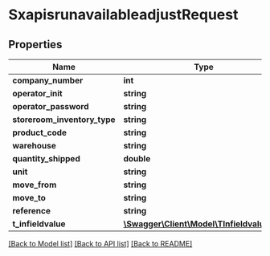 # SxapisrunavailableadjustRequest

## Properties
Name | Type | Description | Notes
------------ | ------------- | ------------- | -------------
**company_number** | **int** |  | [optional] 
**operator_init** | **string** |  | [optional] 
**operator_password** | **string** |  | [optional] 
**storeroom_inventory_type** | **string** |  | [optional] 
**product_code** | **string** |  | [optional] 
**warehouse** | **string** |  | [optional] 
**quantity_shipped** | **double** |  | [optional] 
**unit** | **string** |  | [optional] 
**move_from** | **string** |  | [optional] 
**move_to** | **string** |  | [optional] 
**reference** | **string** |  | [optional] 
**t_infieldvalue** | [**\Swagger\Client\Model\TInfieldvalueReq**](TInfieldvalueReq.md) |  | [optional] 

[[Back to Model list]](../README.md#documentation-for-models) [[Back to API list]](../README.md#documentation-for-api-endpoints) [[Back to README]](../README.md)


